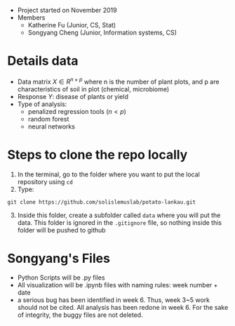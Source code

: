- Project started on November 2019
- Members
    - Katherine Fu (Junior, CS, Stat)
    - Songyang Cheng (Junior, Information systems, CS)

# Details data
- Data matrix $X \in R^{n \times p}$ where n is the number of plant plots, and p are characteristics of soil in plot (chemical, microbiome)
- Response $Y$: disease of plants or yield
- Type of analysis:
    - penalized regression tools ($n < p$)
    - random forest
    - neural networks

# Steps to clone the repo locally

1. In the terminal, go to the folder where you want to put the local repository using `cd`
2. Type:
```shell
git clone https://github.com/solislemuslab/potato-lankau.git
```
3. Inside this folder, create a subfolder called `data` where you will put the data. This folder is ignored in the `.gitignore` file, so nothing inside this folder will be pushed to github

# Songyang's Files 
- Python Scripts will be .py files
- All visualization will be .ipynb files with naming rules: week number + date
- a serious bug has been identified in week 6. Thus, week 3~5 work should not be cited. All analysis has been redone in week 6. For the sake of integrity, the buggy files are not deleted. 

